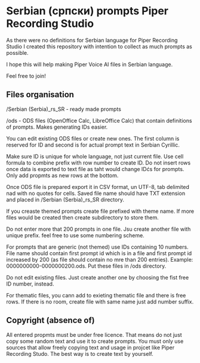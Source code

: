 # Serbian (српски) prompts Piper Recording Studio

As there were no definitions for Serbian language for Piper Recording Studio I created this repository with intention to collect as much prompts as possible.

I hope this will help making Piper Voice AI files in Serbian language.

Feel free to join!

## Files organisation

/Serbian (Serbia)_rs_SR  - ready made prompts

/ods - ODS files (OpenOffice Calc, LibreOffice Calc) that contain definitions of prompts. Makes generating IDs easier.

You can edit existing ODS files or create new ones. The first column is reserved for ID and second is for actual prompt text in Serbian Cyrillic.

Make sure ID is unique for whole language, not just current file. Use cell formula to combine prefix with row number to create ID. Do not insert rows once data is exported to text file as taht would change IDćs for prompts. Only add propmts as new rows at the bottom.

Once ODS file is prepared export it in CSV format, un UTF-8, tab delimited nad with no quotes for cells. Saved file name should have TXT extension and placed in /Serbian (Serbia)_rs_SR directory.

If you creaste themed prompts create file prefixed with theme name. If more files would be created then create subdirectory to store them.

Do not enter more that 200 prompts in one file. Jsu create another file with unique prefix. feel free to use some numbering scheme.

For prompts that are generic (not themed) use IDs containing 10 numbers. File name should contain first prompt id which is in a file and first prompt id increased by 200 (as file should contain no mre than 200 entries). Example: 0000000000-0000000200.ods. Put these files in /ods directory. 

Do not edit existing files. Just create another one by choosing the fist free ID number, instead.

For thematic files, you cann add to exieting thematic file and there is free rows. If there is no room, create file with same name just add number suffix.


## Copyright (absence of)

All entered propmts must be under free licence. That means do not just copy some random text and use it to create prompts. You must only use sources that allow freely copying text and usage in projcet like Piper Recording Studo. The best way is to create text by yourself.

